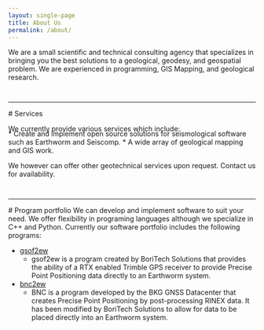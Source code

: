 ```yaml
---
layout: single-page
title: About Us
permalink: /about/
---
```



We are a small scientific and technical consulting agency that specializes in 
bringing you the best solutions to a geological, geodesy, and geospatial problem. 
We are experienced in programming, GIS Mapping, and geological research.

<hr style="margin-top: 3em;">
# Services
<p style="margin-bottom: -0.5em;">
We currently provide various services which include:
</p>
   * Create and implement open source solutions for seismological software such as Earthworm and Seiscomp.
   * A wide array of geological mapping and GIS work. 

We however can offer other geotechnical services upon request. Contact us for availability.

<hr style="margin-top: 3em;">
# Program portfolio
We can develop and implement software to suit your need. We offer flexibility in programing
languages although we specialize in C++ and Python. Currently our software portfolio 
includes the following programs:

  * [gsof2ew](https://github.com/Boritech-Solutions/GSOF2EW)
    * gsof2ew is a program created by BoriTech Solutions that provides the ability of a 
    RTX enabled Trimble GPS receiver to provide Precise Point Positioning data directly to an Earthworm system.
  * [bnc2ew](https://github.com/Boritech-Solutions/BNC2EW)
    * BNC is a program developed by the BKG GNSS Datacenter that creates 
    Precise Point Positioning by post-processing RINEX data. It has been modified by BoriTech Solutions 
    to allow for data to be placed directly into an Earthworm system.
